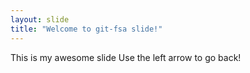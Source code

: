 ```yaml
---
layout: slide
title: "Welcome to git-fsa slide!"
---
```

This is my awesome slide
Use the left arrow to go back!
